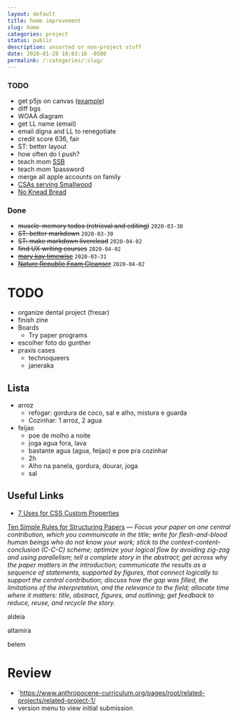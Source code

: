 ```yaml
---
layout: default
title: home improvement
slug: home
categories: project
status: public
description: unsorted or non-project stuff
date: 2020-01-29 18:03:16 -0500
permalink: /:categories/:slug/
---
```


### TODO

- get p5js on canvas ([example](https://stackoverflow.com/questions/35660240/how-to-put-p5-js-canvas-in-a-html-div/36540479#36540479))
- diff bgs
- WOAA diagram
- get LL name (email)
- email digna and LL to renegotiate
- credit score 636, fair
- ST: better layout
- how often do I push?
- teach mom [SSB](/study/ssb)
- teach mom 1password
- merge all apple accounts on family
- [CSAs serving Smallwood](https://www.localharvest.org/search.jsp?jmp&scale=7&lat=41.663677&lon=-74.82012&ty=6)
- [No Knead Bread](https://www.jocooks.com/recipes/no-knead-bread/)

### Done

- ~~muscle-memory todos (retrieval and editing)~~ `2020-03-30`
- ~~ST: better markdown~~ `2020-03-30`
- ~~ST: make markdown livereload~~ `2020-04-02`
- ~~find UX writing courses~~ `2020-04-02`
- ~~[mary kay timewise](https://www.amazon.com/Mary-Timewise-Minimize-Cleanser-Combination/dp/B07FVJ11ZX/ref=sr_1_4?crid=K2B8NQVJS0HL&keywords=mary+kay+timewise+3d&qid=1585661767&sprefix=mary+kay+timewise%2Caps%2C179&sr=8-4)~~ `2020-03-31`
- ~~[Nature Republic Foam Cleanser](https://www.amazon.com/Nature-Republic-Jeju-Sparkling-Cleanser/dp/B01BP9ZCP2/ref=sr_1_4?keywords=nature+republic+foam&qid=1585669319&sr=8-4)~~ `2020-04-02`


# TODO
- organize dental project (fresar)
- finish zine
- Boards
  - Try paper programs
- escolher foto do gunther
- praxis cases
  - technoqueers
  - janeraka


## Lista

- arroz
  - refogar: gordura de coco, sal e alho, mistura e guarda
  - Cozinhar: 1 arroz, 2 agua
- feijao
  - poe de molho a noite
  - joga agua fora, lava
  - bastante agua (agua, feijao) e poe pra cozinhar
  - 2h
  - Alho na panela, gordura, dourar, joga
  - sal
  
## Useful Links

- [7 Uses for CSS Custom Properties](https://css-irl.info/7-uses-for-css-custom-properties/)

[Ten Simple Rules for Structuring Papers](https://www.biorxiv.org/content/10.1101/088278v5.full.pdf) — *Focus your paper on one central contribution, which you communicate in the  title; write for flesh-and-blood human beings who do not know your work; stick to the context-content-conclusion (C-C-C) scheme; optimize your  logical flow by avoiding zig-zag and using parallelism; tell a complete  story in the abstract; get across why the paper matters in the  introduction; communicate the results as a sequence of statements,  supported by figures, that connect logically to support the central  contribution; discuss how the gap was filled, the limitations of the  interpretation, and the relevance to the field; allocate time where it  matters: title, abstract, figures, and outlining; get feedback to  reduce, reuse, and recycle the story.*

aldeia

altamira

belem


# Review

- `https://www.anthropocene-curriculum.org/pages/root/related-projects/related-project-1/
- version menu to view initial submission